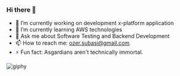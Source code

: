 ### Hi there 👋

- 🔭 I’m currently working on development x-platform application
- 🌱 I’m currently learning AWS technologies
- 💬 Ask me about Software Testing and Backend Development
- 📫 How to reach me: ozer.subasi@gmail.com
- ⚡ Fun fact: Asgardians aren't technically immortal.

<!--
**ozers/ozers** is a ✨ _special_ ✨ repository because its `README.md` (this file) appears on your GitHub profile.

Here are some ideas to get you started:

- 👯 I’m looking to collaborate on ...
- 🤔 I’m looking for help with ...
- 😄 Pronouns: ...
-->

![giphy](https://media.giphy.com/media/E8c4TnAjt7uAo/giphy.gif)
